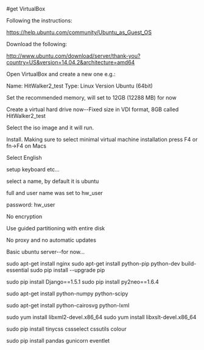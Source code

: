 #get VirtualBox



Following the instructions:

https://help.ubuntu.com/community/Ubuntu_as_Guest_OS

Download the following:

http://www.ubuntu.com/download/server/thank-you?country=US&version=14.04.2&architecture=amd64

Open VirtualBox and create a new one e.g.:

Name: HitWalker2_test
Type: Linux
Version Ubuntu (64bit)

Set the recommended memory, will set to 12GB (12288 MB) for now

Create a virtual hard drive now--Fixed size in VDI format, 8GB called HitWalker2_test

Select the iso image and it will run.

Install. Making sure to select minimal virtual machine installation press F4 or fn->F4 on Macs

Select English

setup keyboard etc...

select a name, by default it is ubuntu

full and user name was set to hw_user

password: hw_user

No encryption

Use guided partitioning with entire disk

No proxy and no automatic updates

Basic ubuntu server--for now...

sudo apt-get install nginx
sudo apt-get install python-pip python-dev build-essential
sudo pip install --upgrade pip 

sudo pip install Django==1.5.1
sudo pip install py2neo==1.6.4

sudo apt-get install python-numpy python-scipy

sudo apt-get install python-cairosvg python-lxml


sudo yum install libxml2-devel.x86_64
sudo yum install libxslt-devel.x86_64

sudo pip install tinycss cssselect cssutils colour

sudo pip install pandas gunicorn eventlet
